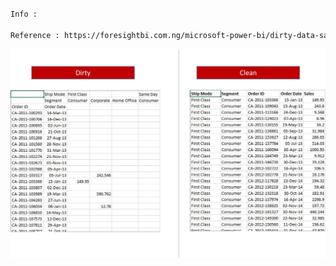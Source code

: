 ```markdown

Info :

Reference : https://foresightbi.com.ng/microsoft-power-bi/dirty-data-samples-to-practice-on/
```

![alt text](<../Badly Structured Sales Data 4/4.jpg>)